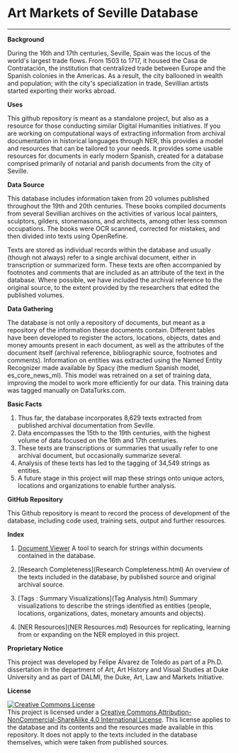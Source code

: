 # Art Markets of Seville Database

---
            
**Background**

During the 16th and 17th centuries, Seville, Spain was the locus of the world's largest trade flows. From 1503 to 1717, it housed the Casa de Contratación, the institution that centralized trade between Europe and the Spanish colonies in the Americas. As a result, the city ballooned in wealth and population; with the city's specialization in trade, Sevillian artists started exporting their works abroad. 

**Uses**

This github repository is meant as a standalone project, but also as a resource for those conducting similar Digital Humanities initiatives. If you are working on computational ways of extracting information from archival documentation in historical languages through NER, this provides a model and resources that can be tailored to your needs. It provides some  usable resources for documents in early modern Spanish, created for a database comprised primarily of notarial and parish documents from the city of Seville.

**Data Source**

This database includes information taken from 20 volumes published throughout the 19th and 20th centuries. These books compiled documents from several Sevillian archives on the activities of various local painters, sculptors, gilders, stonemasons, and architects, among other less common occupations. The books were OCR scanned, corrected for mistakes, and then divided into texts using OpenRefine. 

Texts are stored as individual records within the database and usually (though not always) refer to a single archival document, either in transcription or summarized form. These texts are often accompanied by footnotes and comments that are included as an attribute of the text in the database. Where possible, we have included the archival reference to the original source, to the extent provided by the researchers that edited the published volumes.

**Data Gathering**

The database is not only a repository of documents, but meant as a repository of the information these documents contain. Different tables have been developed to register the actors, locations, objects, dates and money amounts present in each document, as well as the attributes of the document itself (archival reference, bibliographic source, footnotes and comments). Information on entities was extracted using the Named Entity Recognizer made available by Spacy (the medium Spanish model, es_core_news_ml). This model was retrained on a set of training data, improving the model to work more efficiently for our data. This training data was tagged manually on DataTurks.com. 

**Basic Facts**
1. Thus far, the database incorporates 8,629 texts extracted from published archival documentation from Seville.
1. Data encompasses the 15th to the 19th centuries, with the highest volume of data focused on the 16th and 17th centuries.
1. These texts are transcriptions or summaries that usually refer to one archival document, but occasionally summarize several.
1. Analysis of these texts has led to the tagging of 34,549 strings as entities.
1. A future stage in this project will map these strings onto unique actors, locations and organizations to enable further analysis.

**GitHub Repository**

This Github repository is meant to record the process of development of the database, including code used, training sets, output and further resources.

**Index**

1. [Document Viewer](DocumentViewer.html)
            A tool to search for strings within documents contained in the database.

1. [Research Completeness](Research Completeness.html)
            An overview of the texts included in the database, by published source and original archival source.

1. [Tags : Summary Visualizations](Tag Analysis.html)
            Summary visualizations to describe the strings identified as entities (people, locations, organizations, dates, monetary amounts and objects).

1. [NER Resources](NER Resources.md)
            Resources for replicating, learning from or expanding on the NER employed in this project.


**Proprietary Notice**

This project was developed by Felipe Álvarez de Toledo as part of a Ph.D. dissertation in the department of Art, Art History and Visual Studies at Duke University and as part of DALMI, the Duke, Art, Law and Markets Initiative. 

**License**

<a rel="license" href="http://creativecommons.org/licenses/by-nc-sa/4.0/"><img alt="Creative Commons License" style="border-width:0" src="https://i.creativecommons.org/l/by-nc-sa/4.0/80x15.png" /></a><br />This project is licensed under a <a rel="license" href="http://creativecommons.org/licenses/by-nc-sa/4.0/">Creative Commons Attribution-NonCommercial-ShareAlike 4.0 International License</a>. This license applies to the database and its contents and the resources made available in this repository. It does not apply to the texts included in the database themselves, which were taken from published sources.
